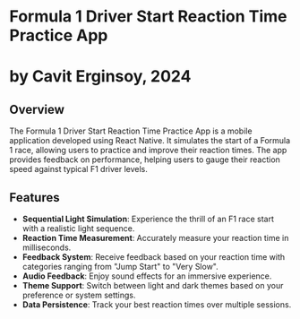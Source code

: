 # Formula 1 Driver Start Reaction Time Practice App
# by Cavit Erginsoy, 2024

## Overview

The Formula 1 Driver Start Reaction Time Practice App is a mobile application developed using React Native. It simulates the start of a Formula 1 race, allowing users to practice and improve their reaction times. The app provides feedback on performance, helping users to gauge their reaction speed against typical F1 driver levels.

## Features

- **Sequential Light Simulation**: Experience the thrill of an F1 race start with a realistic light sequence.
- **Reaction Time Measurement**: Accurately measure your reaction time in milliseconds.
- **Feedback System**: Receive feedback based on your reaction time with categories ranging from "Jump Start" to "Very Slow".
- **Audio Feedback**: Enjoy sound effects for an immersive experience.
- **Theme Support**: Switch between light and dark themes based on your preference or system settings.
- **Data Persistence**: Track your best reaction times over multiple sessions.